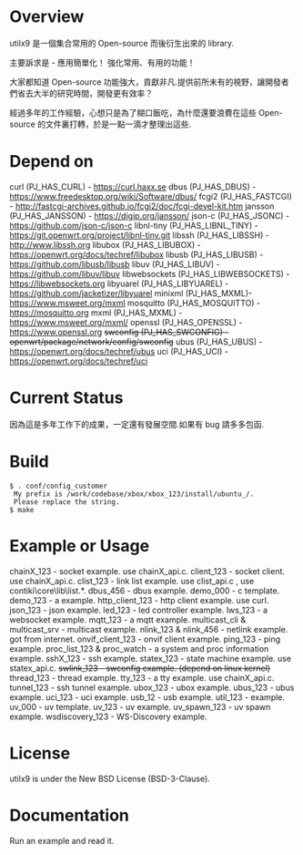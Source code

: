 # Overview
utilx9 是一個集合常用的 Open-source 而後衍生出來的 library.

主要訴求是 -
  應用簡單化！
  強化常用、有用的功能！

大家都知道 Open-source 功能強大，貢獻非凡.提供前所未有的視野，讓開發者們省去大半的研究時間，開發更有效率？

經過多年的工作經驗，心想只是為了糊口飯吃，為什麼還要浪費在這些 Open-source 的文件裏打轉，於是一點一滴才整理出這些.


# Depend on
curl (PJ_HAS_CURL) - https://curl.haxx.se
dbus (PJ_HAS_DBUS) - https://www.freedesktop.org/wiki/Software/dbus/
fcgi2 (PJ_HAS_FASTCGI) - http://fastcgi-archives.github.io/fcgi2/doc/fcgi-devel-kit.htm
jansson (PJ_HAS_JANSSON) - https://digip.org/jansson/
json-c (PJ_HAS_JSONC) - https://github.com/json-c/json-c
libnl-tiny (PJ_HAS_LIBNL_TINY) - https://git.openwrt.org/project/libnl-tiny.git
libssh (PJ_HAS_LIBSSH) - http://www.libssh.org
libubox (PJ_HAS_LIBUBOX) - https://openwrt.org/docs/techref/libubox
libusb (PJ_HAS_LIBUSB) - https://github.com/libusb/libusb
libuv (PJ_HAS_LIBUV) - https://github.com/libuv/libuv
libwebsockets (PJ_HAS_LIBWEBSOCKETS) - https://libwebsockets.org
libyuarel (PJ_HAS_LIBYUAREL) - https://github.com/jacketizer/libyuarel
minixml (PJ_HAS_MXML)- https://www.msweet.org/mxml
mosquitto (PJ_HAS_MOSQUITTO) - https://mosquitto.org
mxml (PJ_HAS_MXML) - https://www.msweet.org/mxml/
openssl (PJ_HAS_OPENSSL) - https://www.openssl.org
~~swconfig (PJ_HAS_SWCONFIG) - openwrt/package/network/config/swconfig~~
ubus (PJ_HAS_UBUS) - https://openwrt.org/docs/techref/ubus
uci (PJ_HAS_UCI) - https://openwrt.org/docs/techref/uci


# Current Status
因為這是多年工作下的成果，一定還有發展空間.如果有 bug 請多多包函.


# Build
   ```
$ . conf/config_customer
	My prefix is /work/codebase/xbox/xbox_123/install/ubuntu_/.
	Please replace the string.
$ make
   ```

# Example or Usage
chainX_123 - socket example. use chainX_api.c.
client_123 - socket client. use chainX_api.c.
clist_123 - link list example. use clist_api.c , use contiki\core\lib\list.*.
dbus_456 - dbus example.
demo_000 - c template.
demo_123 - a example.
http_client_123 - http client example. use curl.
json_123 - json example.
led_123 - led controller example.
lws_123 - a websocket example.
mqtt_123 - a mqtt example.
multicast_cli & multicast_srv - multicast example.
nlink_123 & nlink_456 - netlink example. got from internet.
onvif_client_123 - onvif client example.
ping_123 - ping example.
proc_list_123 & proc_watch - a system and proc information example.
sshX_123 - ssh example.
statex_123 - state machine example. use statex_api.c.
~~swlink_123 - swconfig example. (depend on linux kernel)~~
thread_123 - thread example.
tty_123 - a tty example. use chainX_api.c.
tunnel_123 - ssh tunnel example.
ubox_123 - ubox example.
ubus_123 - ubus example.
uci_123 - uci example.
usb_12 - usb example.
util_123 - example.
uv_000 - uv template.
uv_123 - uv example.
uv_spawn_123 - uv spawn example.
wsdiscovery_123 - WS-Discovery example.


# License
utilx9 is under the New BSD License (BSD-3-Clause).


# Documentation
Run an example and read it.
